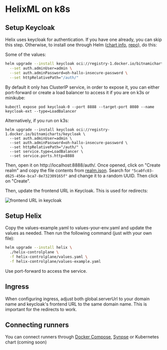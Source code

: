 

# HelixML on k8s

## Setup Keycloak

Helix uses keycloak for authentication. If you have one already, you can skip this step. Otherwise, to install one through Helm ([chart info](https://bitnami.com/stack/keycloak/helm), [repo](https://github.com/bitnami/charts/tree/main/bitnami/keycloak/#installing-the-chart)), do this:

Some of the values:

```bash
helm upgrade --install keycloak oci://registry-1.docker.io/bitnamicharts/keycloak \
  --set auth.adminUser=admin \
  --set auth.adminPassword=oh-hallo-insecure-password \
  --set httpRelativePath="/auth/" 
```

By default it only has ClusterIP service, in order to expose it, you can either port-forward or create a load balancer to access it if you are on k3s or minikube:

```
kubectl expose pod keycloak-0 --port 8888 --target-port 8080 --name keycloak-ext --type=LoadBalancer
```

Alternatively, if you run on k3s:

```
helm upgrade --install keycloak oci://registry-1.docker.io/bitnamicharts/keycloak \
  --set auth.adminUser=admin \
  --set auth.adminPassword=oh-hallo-insecure-password \
  --set httpRelativePath="/auth/" \
  --set service.type=LoadBalancer \
  --set service.ports.http=8888
```


Then, open it on http://localhost:8888/auth/. Once opened, click on "Create realm" and copy the file contents from [realm.json](https://github.com/helixml/helix/blob/main/realm.json). Search for `"5ca0fc03-d625-456e-bca7-8e732309165f"` and change it to a random UUID. Then click on "Create".

Then, update the frontend URL in Keycloak. This is used for redirects:

![frontend URL in keycloak](https://github.com/helixml/helix/blob/feature/chart/docs/frontend.png?raw=true)

## Setup Helix

Copy the values-example.yaml to values-your-env.yaml and update the values as needed. Then run the following command (just with your own file):

```bash
helm upgrade --install helix \
  ./helix-controlplane \
  -f helix-controlplane/values.yaml \
  -f helix-controlplane/values-example.yaml
```

Use port-forward to access the service.

## Ingress

When configuring ingress, adjust both global.serverUrl to your domain name and keycloak's frontend URL to the same domain name. This is important for the redirects to work.

## Connecting runners

You can connect runners through [Docker Compose](https://github.com/helixml/helix/blob/main/docker-compose.runner.yaml), [Synpse](https://cloud.synpse.net/templates?id=helix-runner) or Kubernetes chart (coming soon) 
